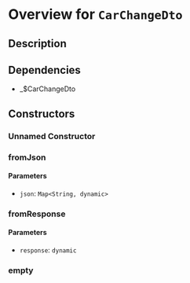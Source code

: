 # Overview for `CarChangeDto`

## Description



## Dependencies

- _$CarChangeDto

## Constructors

### Unnamed Constructor


### fromJson


#### Parameters

- `json`: `Map<String, dynamic>`
### fromResponse


#### Parameters

- `response`: `dynamic`
### empty


